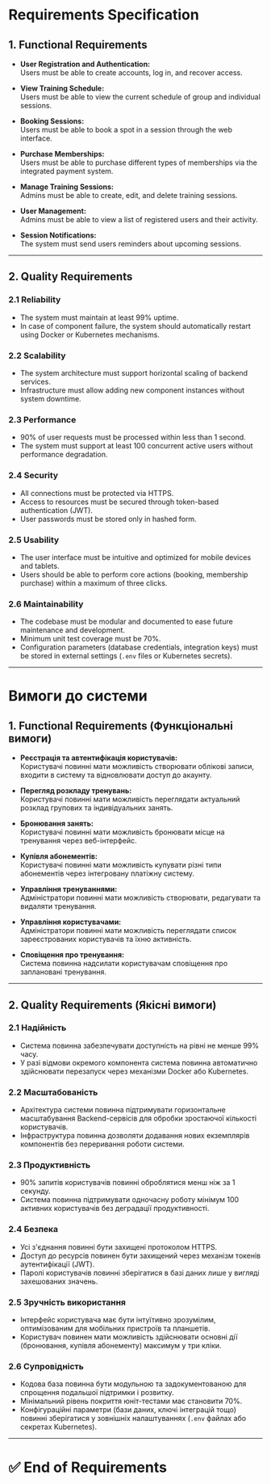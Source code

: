 # Requirements Specification


## 1. Functional Requirements

- **User Registration and Authentication:**  
  Users must be able to create accounts, log in, and recover access.

- **View Training Schedule:**  
  Users must be able to view the current schedule of group and individual sessions.

- **Booking Sessions:**  
  Users must be able to book a spot in a session through the web interface.

- **Purchase Memberships:**  
  Users must be able to purchase different types of memberships via the integrated payment system.

- **Manage Training Sessions:**  
  Admins must be able to create, edit, and delete training sessions.

- **User Management:**  
  Admins must be able to view a list of registered users and their activity.

- **Session Notifications:**  
  The system must send users reminders about upcoming sessions.

---

## 2. Quality Requirements

### 2.1 Reliability
- The system must maintain at least 99% uptime.
- In case of component failure, the system should automatically restart using Docker or Kubernetes mechanisms.

### 2.2 Scalability
- The system architecture must support horizontal scaling of backend services.
- Infrastructure must allow adding new component instances without system downtime.

### 2.3 Performance
- 90% of user requests must be processed within less than 1 second.
- The system must support at least 100 concurrent active users without performance degradation.

### 2.4 Security
- All connections must be protected via HTTPS.
- Access to resources must be secured through token-based authentication (JWT).
- User passwords must be stored only in hashed form.

### 2.5 Usability
- The user interface must be intuitive and optimized for mobile devices and tablets.
- Users should be able to perform core actions (booking, membership purchase) within a maximum of three clicks.

### 2.6 Maintainability
- The codebase must be modular and documented to ease future maintenance and development.
- Minimum unit test coverage must be 70%.
- Configuration parameters (database credentials, integration keys) must be stored in external settings (`.env` files or Kubernetes secrets).

---

# Вимоги до системи


## 1. Functional Requirements (Функціональні вимоги)

- **Реєстрація та автентифікація користувачів:**  
  Користувачі повинні мати можливість створювати облікові записи, входити в систему та відновлювати доступ до акаунту.

- **Перегляд розкладу тренувань:**  
  Користувачі повинні мати можливість переглядати актуальний розклад групових та індивідуальних занять.

- **Бронювання занять:**  
  Користувачі повинні мати можливість бронювати місце на тренування через веб-інтерфейс.

- **Купівля абонементів:**  
  Користувачі повинні мати можливість купувати різні типи абонементів через інтегровану платіжну систему.

- **Управління тренуваннями:**  
  Адміністратори повинні мати можливість створювати, редагувати та видаляти тренування.

- **Управління користувачами:**  
  Адміністратори повинні мати можливість переглядати список зареєстрованих користувачів та їхню активність.

- **Сповіщення про тренування:**  
  Система повинна надсилати користувачам сповіщення про заплановані тренування.

---

## 2. Quality Requirements (Якісні вимоги)

### 2.1 Надійність
- Система повинна забезпечувати доступність на рівні не менше 99% часу.
- У разі відмови окремого компонента система повинна автоматично здійснювати перезапуск через механізми Docker або Kubernetes.

### 2.2 Масштабованість
- Архітектура системи повинна підтримувати горизонтальне масштабування Backend-сервісів для обробки зростаючої кількості користувачів.
- Інфраструктура повинна дозволяти додавання нових екземплярів компонентів без переривання роботи системи.

### 2.3 Продуктивність
- 90% запитів користувачів повинні оброблятися менш ніж за 1 секунду.
- Система повинна підтримувати одночасну роботу мінімум 100 активних користувачів без деградації продуктивності.

### 2.4 Безпека
- Усі з'єднання повинні бути захищені протоколом HTTPS.
- Доступ до ресурсів повинен бути захищений через механізм токенів аутентифікації (JWT).
- Паролі користувачів повинні зберігатися в базі даних лише у вигляді захешованих значень.

### 2.5 Зручність використання
- Інтерфейс користувача має бути інтуїтивно зрозумілим, оптимізованим для мобільних пристроїв та планшетів.
- Користувач повинен мати можливість здійснювати основні дії (бронювання, купівля абонементу) максимум у три кліки.

### 2.6 Супровідність
- Кодова база повинна бути модульною та задокументованою для спрощення подальшої підтримки і розвитку.
- Мінімальний рівень покриття юніт-тестами має становити 70%.
- Конфігураційні параметри (бази даних, ключі інтеграцій тощо) повинні зберігатися у зовнішніх налаштуваннях (`.env` файлах або секретах Kubernetes).

---

# ✅ End of Requirements
